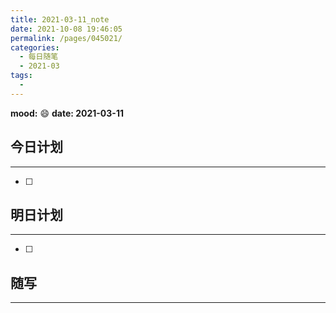 ```yaml
---
title: 2021-03-11_note
date: 2021-10-08 19:46:05
permalink: /pages/045021/
categories:
  - 每日随笔
  - 2021-03
tags:
  - 
---
```

**mood:** :smile:  																		**date: 2021-03-11**  
## 今日计划  
------  
- [ ]  
## 明日计划  
------  
- [ ]  
## 随写 
------ 
